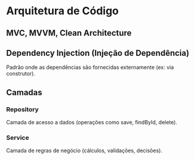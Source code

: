 # Arquitetura de Código

## MVC, MVVM, Clean Architecture

## Dependency Injection (Injeção de Dependência)
Padrão onde as dependências são fornecidas externamente (ex: via construtor).

## Camadas
### Repository
Camada de acesso a dados (operações como save, findById, delete).

### Service
Camada de regras de negócio (cálculos, validações, decisões).